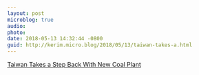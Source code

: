 ```yaml
---
layout: post
microblog: true
audio: 
photo: 
date: 2018-05-13 14:32:44 -0800
guid: http://kerim.micro.blog/2018/05/13/taiwan-takes-a.html
---
```

[Taiwan Takes a Step Back With New Coal Plant](https://thediplomat.com/2018/05/taiwan-takes-a-step-back-with-new-coal-plant/)
